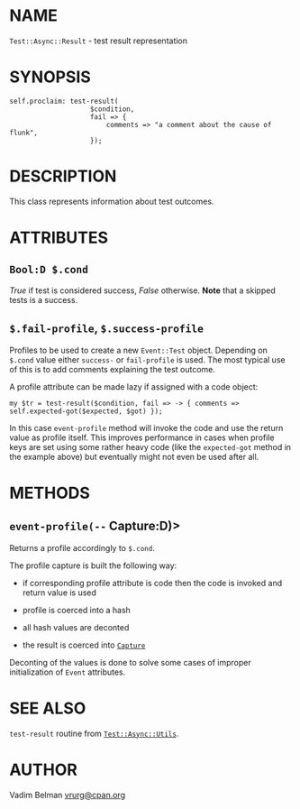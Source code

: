 NAME
====



`Test::Async::Result` - test result representation

SYNOPSIS
========



    self.proclaim: test-result(
                        $condition, 
                        fail => {
                            comments => "a comment about the cause of flunk",
                        });

DESCRIPTION
===========



This class represents information about test outcomes.

ATTRIBUTES
==========



`Bool:D $.cond`
---------------

*True* if test is considered success, *False* otherwise. **Note** that a skipped tests is a success.

`$.fail-profile`, `$.success-profile`
-------------------------------------

Profiles to be used to create a new `Event::Test` object. Depending on `$.cond` value either `success-` or `fail-profile` is used. The most typical use of this is to add comments explaining the test outcome.

A profile attribute can be made lazy if assigned with a code object:

    my $tr = test-result($condition, fail => -> { comments => self.expected-got($expected, $got) });

In this case `event-profile` method will invoke the code and use the return value as profile itself. This improves performance in cases when profile keys are set using some rather heavy code (like the `expected-got` method in the example above) but eventually might not even be used after all.

METHODS
=======



`event-profile(--` Capture:D)>
------------------------------

Returns a profile accordingly to `$.cond`.

The profile capture is built the following way:

  * if corresponding profile attribute is code then the code is invoked and return value is used

  * profile is coerced into a hash

  * all hash values are deconted

  * the result is coerced into [`Capture`](https://docs.raku.org/type/Capture)

Deconting of the values is done to solve some cases of improper initialization of `Event` attributes.

SEE ALSO
========

`test-result` routine from [`Test::Async::Utils`](https://github.com/vrurg/raku-Test-Async/blob/v0.0.15/docs/md/Test/Async/Utils.md).

AUTHOR
======

Vadim Belman <vrurg@cpan.org>

